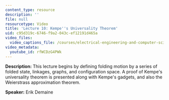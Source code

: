 ```yaml
---
content_type: resource
description: ''
file: null
resourcetype: Video
title: 'Lecture 10: Kempe''s Universality Theorem'
uid: c95d319c-6746-f9a2-043c-ef12191d465a
video_files:
  video_captions_file: /courses/electrical-engineering-and-computer-science/6-849-geometric-folding-algorithms-linkages-origami-polyhedra-fall-2012/class-and-lecture-videos/lecture-10-kempes-universality-theorem/rfWCDzG4PWk.vtt
video_metadata:
  youtube_id: rfWCDzG4PWk
---
```


**Description:** This lecture begins by defining folding motion by a series of folded state, linkages, graphs, and configuration space. A proof of Kempe's universality theorem is presented along with Kempe's gadgets, and also the Weierstrass approximation theorem.

**Speaker:** Erik Demaine
